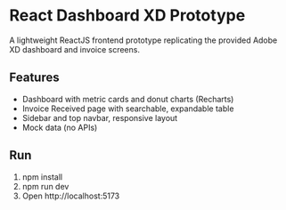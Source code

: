 
# React Dashboard XD Prototype

A lightweight ReactJS frontend prototype replicating the provided Adobe XD dashboard and invoice screens.

## Features
- Dashboard with metric cards and donut charts (Recharts)
- Invoice Received page with searchable, expandable table
- Sidebar and top navbar, responsive layout
- Mock data (no APIs)

## Run
1. npm install
2. npm run dev
3. Open http://localhost:5173

